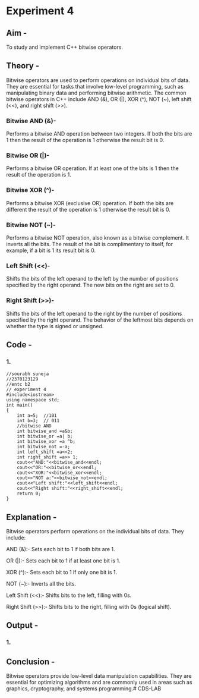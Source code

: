 # Experiment 4
## Aim - 
To study and implement C++ bitwise operators.
## Theory - 
Bitwise operators are used to perform operations on individual bits of data. They are essential for tasks that involve low-level programming, such as manipulating binary data and performing bitwise arithmetic.
The common bitwise operators in C++ include AND (&), OR (|), XOR (^), NOT (~), left shift (<<), and right shift (>>).

### Bitwise AND (&)-

Performs a bitwise AND operation between two integers. If both the bits are 1 then the result of the operation is 1 otherwise the result bit is 0.

### Bitwise OR (|)-

Performs a bitwise OR operation. If at least one of the bits is 1 then the result of the operation is 1.

### Bitwise XOR (^)-

Performs a bitwise XOR (exclusive OR) operation. If both the bits are different the result of the operation is 1 otherwise the result bit is 0.

### Bitwise NOT (~)-

Performs a bitwise NOT operation, also known as a bitwise complement. It inverts all the bits. The result of the bit is complimentary to itself, for example, if a bit is 1 its result bit is 0.

### Left Shift (<<)-

Shifts the bits of the left operand to the left by the number of positions specified by the right operand. The new bits on the right are set to 0.

### Right Shift (>>)-

Shifts the bits of the left operand to the right by the number of positions specified by the right operand. The behavior of the leftmost bits depends on whether the type is signed or unsigned.
## Code - 
### 1.
```
//sourabh suneja
//2370123129
//entc b2
// experiment 4
#include<iostream>
using namespace std;
int main()
{
    int a=5;  //101
    int b=3;  // 011
    //bitwise AND
    int bitwise_and =a&b;
    int bitwise_or =a| b;
    int bitwise_xor =a ^b;
    int bitwise_not =-a;
    int left_shift =a<<2;
    int right_shift =a>> 1;
    cout<<"AND:"<<bitwise_and<<endl;
    cout<<"OR:"<<bitwise_or<<endl;
    cout<<"XOR:"<<bitwise_xor<<endl;
    cout<<"NOT a:"<<bitwise_not<<endl;
    cout<<"Left shift:"<<left_shift<<endl;
    cout<<"Right shift:"<<right_shift<<endl;
    return 0;
}
```

## Explanation -
Bitwise operators perform operations on the individual bits of data. They include:

AND (&):- Sets each bit to 1 if both bits are 1.

OR (|):- Sets each bit to 1 if at least one bit is 1.

XOR (^):- Sets each bit to 1 if only one bit is 1.

NOT (~):- Inverts all the bits.

Left Shift (<<):- Shifts bits to the left, filling with 0s.

Right Shift (>>):- Shifts bits to the right, filling with 0s (logical shift).

## Output -
### 1.

## Conclusion -
Bitwise operators provide low-level data manipulation capabilities. 
They are essential for optimizing algorithms and are commonly used in areas such as graphics, cryptography, and systems programming.# CDS-LAB
